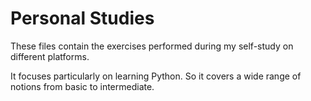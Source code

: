 # Personal Studies

These files contain the exercises performed during my self-study on different platforms. 

It focuses particularly on learning Python. So it covers a wide range of notions from basic to intermediate. 
